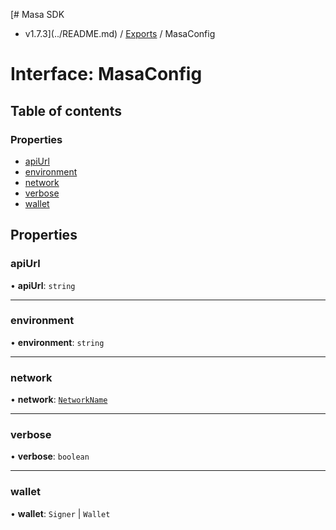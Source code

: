 [# Masa SDK
 - v1.7.3](../README.md) / [Exports](../modules.md) / MasaConfig

# Interface: MasaConfig

## Table of contents

### Properties

- [apiUrl](MasaConfig.md#apiurl)
- [environment](MasaConfig.md#environment)
- [network](MasaConfig.md#network)
- [verbose](MasaConfig.md#verbose)
- [wallet](MasaConfig.md#wallet)

## Properties

### apiUrl

• **apiUrl**: `string`

___

### environment

• **environment**: `string`

___

### network

• **network**: [`NetworkName`](../modules.md#networkname)

___

### verbose

• **verbose**: `boolean`

___

### wallet

• **wallet**: `Signer` \| `Wallet`
